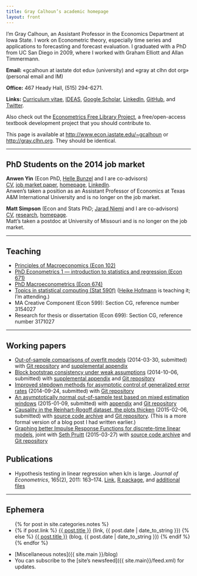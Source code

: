 ```yaml
---
title: Gray Calhoun’s academic homepage
layout: front
---
```


I’m Gray Calhoun, an Assistant Professor in the Economics Department
at Iowa State. I work on Econometric theory, especially time series
and applications to forecasting and forecast evaluation. I graduated
with a PhD from UC San Diego in 2009, where I worked with Graham
Elliott and Allan Timmermann.

**Email:** «gcalhoun at iastate dot edu» (university) and «gray at clhn
dot org» (personal email and IM)

**Office:** 467 Heady Hall, (515) 294-6271.

**Links:** [Curriculum vitae][cv],
[IDEAS](http://ideas.repec.org/f/pca491.html),
[Google Scholar](http://scholar.google.com/citations?hl=en&user=OS8d9ycAAAAJ),
[LinkedIn](https://linkedin.com/in/grayclhn),
[GitHub](https://github.com/grayclhn),
and [Twitter](https://twitter.com/grayclhn).

Also check out the [Econometrics Free Library Project][EFLP],
a free/open-access textbook development project that you
should contribute to.

This page is available at <http://www.econ.iastate.edu/~gcalhoun> or
<http://gray.clhn.org>. They should be identical.

[cv]: http://www.econ.iastate.edu/sites/default/files/profile/cv/calhoun-cv.pdf
[EFLP]: http://www.econometricslibrary.org

<hr />

## PhD Students on the 2014 job market

**Anwen Yin** (Econ PhD, [Helle Bunzel](https://www.econ.iastate.edu/people/faculty/bunzel-helle) and I are co-advisors)  
[CV](http://anwenyin.weebly.com/cv.html),
[job market paper](http://anwenyin.weebly.com/uploads/4/1/6/0/41609955/cv_model_averaging_20141104.pdf),
[homepage](http://anwenyin.weebly.com/),
[LinkedIn](http://www.linkedin.com/pub/anwen-yin/27/650/970).  
Anwen’s taken a position as an Assistant Professor of Economics at
Texas A&M International University and is no longer on the job market.

**Matt Simpson** (Econ and Stats PhD; [Jarad Niemi](http://www.jarad.me/) and I are co-advisors)  
[CV](http://www.themattsimpson.com/wp-content/uploads/2014/10/CV.pdf),
[research](http://www.themattsimpson.com/research-2/),
[homepage](http://www.themattsimpson.com/).  
Matt’s taken a postdoc at University of Missouri and is no longer on the job market.

<hr />

<!--more-->

## Teaching
* [Principles of Macroeconomics (Econ 102)](102)
* [PhD Econometrics 1 — introduction to statistics
  and regression (Econ 671)](671)
* [PhD Macroeconometrics (Econ 674)](674)
* [Topics in statistical computing (Stat 590f)][590f] ([Heike Hofmann][]
  is teaching it; I’m attending.)
* MA Creative Component (Econ 599): Section CG,
  reference number 3154027
* Research for thesis or dissertation (Econ 699): Section CG,
  reference number 3171027

[590f]: https://github.com/heike/stat590f
[Heike Hofmann]: http://hofmann.public.iastate.edu/

<hr />

<!--more-->

## Working papers

* [Out-of-sample comparisons of overfit
  models](http://www.econ.iastate.edu/research/working-papers/p12462)
  (2014-03-30, submitted) with [Git repository](https://github.com/grayclhn/oos-overfit/tree/REStud) and
  [supplemental appendix](dl/calhoun-oosoverfit-appendix.pdf)
* [Block bootstrap consistency under weak
  assumptions](http://www.econ.iastate.edu/research/working-papers/p14313)
  (2014-10-06, submitted) with [supplemental appendix](dl/calhoun-bootstrap-appendix.pdf) and
  [Git repository](https://github.com/grayclhn/statboot-paper/tree/ET_submission_3)
* [Improved stepdown methods for asymptotic control of generalized
  error rates](dl/calhoun-stepdown.pdf) (2014-09-24, submitted) with
  [Git repository](https://git.ece.iastate.edu/gcalhoun/stepdown-paper/tree/jeconom_submission)
* [An asymptotically normal out-of-sample test based on mixed
  estimation windows](dl/calhoun-mixed-window.pdf) (2015-01-09, submitted) with
  [appendix](dl/calhoun-mixed-window-appendix.pdf)
  and [Git repository](https://git.ece.iastate.edu/gcalhoun/mixedwindow/tree/ecma-sub2)
* [Causality in the Reinhart-Rogoff dataset, the plots thicken](dl/calhoun-rr-graphics.pdf)
  (2015-02-06, submitted) with [source code archive](dl/calhoun-rr-graphics.zip) and
  [Git repository](https://git.ece.iastate.edu/gcalhoun/rr_graphics/tree/v2015-02-06).
  (This is a more formal version of a blog post I had written earlier.)
* [Graphing better Impulse Response Functions for discrete-time linear models](dl/calhoun-smooth-irf.pdf),
  joint with [Seth Pruitt](https://sites.google.com/site/sethpruittnet/)
  (2015-03-27) with [source code archive](dl/calhoun-smooth-irf.zip) and
  [Git repository](https://git.ece.iastate.edu/gcalhoun/smooth_irf/tree/2015-02-22b)

## Publications
* Hypothesis testing in linear regression when k/n is large. *Journal
  of Econometrics*, 165(2), 2011: 163–174.
  [Link](http://www.econ.iastate.edu/research/working-papers/p12216),
  [R package](dl/ftestLargeK_1.0.tar.gz), and [additional
  files](dl/calhoun-2010-ftest.tar.gz)

<hr />

## Ephemera

<ul>
{% for post in site.categories.notes %}
<li>
{% if post.link %}
<a href="{{ post.link }}">{{ post.title }}</a> (link, {{ post.date | date_to_string }})
{% else %}
<a href="{{ site.url}}{{ post.url }}">{{ post.title }}</a> (blog, {{ post.date | date_to_string }})
{% endif %}
</li>
{% endfor %}
</ul>

* [Miscellaneous notes]({{ site.main }}/blog)
* You can subscribe to the [site’s newsfeed]({{ site.main}}/feed.xml)
  for updates.
